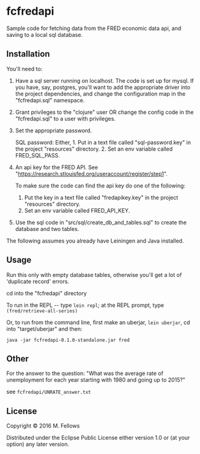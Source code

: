 # fcfredapi

Sample code for fetching data from the FRED economic data api, and saving to a local sql database.

## Installation

You'll need to:

1. Have a sql server running on localhost. The code is set up for mysql. If you have, say, postgres, you'll want to add the appropriate driver into the project dependencies, and change the configuration map in the "fcfredapi.sql" namespace.

2. Grant privileges to the "clojure" user OR change the config code in the "fcfredapi.sql" to a user with privileges.

3. Set the appropriate password.

   SQL password:
        Either,
        1. Put in a text file called "sql-password.key" in the  project "resources" directory.
        2. Set an env variable called FRED_SQL_PASS.

4. An api key for the FRED API. See "https://research.stlouisfed.org/useraccount/register/step1".

   To make sure the code can find the api key do one of the following:
      1. Put the key in a text file called "fredapikey.key" in the project "resources" directory.
      2. Set an env variable called FRED_API_KEY.

5. Use the sql code in "src/sql/create_db_and_tables.sql" to create the database and two tables.


The following assumes you already have Leiningen and Java installed.

## Usage

   Run this only with empty database tables, otherwise you'll get a lot of 'duplicate record' errors.

   cd into the "fcfredapi" directory
   
   To run in the REPL -- 
      type `lein repl`; 
      at the REPL prompt, type `(fred/retrieve-all-series)`

   Or, to run from the command line, first make an uberjar, `lein uberjar`, cd into "target/uberjar" and then:

    java -jar fcfredapi-0.1.0-standalone.jar fred

## Other

For the answer to the question:
    "What was the average rate of unemployment for each year starting with 1980 and going up to 2015?"

see `fcfredapi/UNRATE_answer.txt`


## License

Copyright © 2016 M. Fellows

Distributed under the Eclipse Public License either version 1.0 or (at
your option) any later version.
